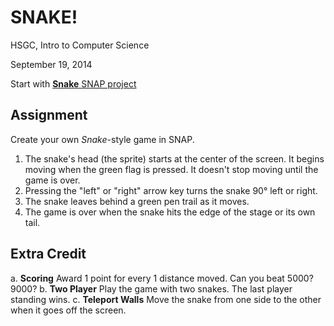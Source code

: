 # SNAKE!

HSGC, Intro to Computer Science

September 19, 2014

Start with [**Snake** SNAP project](http://snap.berkeley.edu/snapsource/snap.html#present:Username=loganmoseley&ProjectName=snake_init)

## Assignment

Create your own _Snake_-style game in SNAP.

1. The snake's head (the sprite) starts at the center of the screen. It begins moving when the green flag is pressed. It doesn't stop moving until the game is over.
2. Pressing the "left" or "right" arrow key turns the snake 90° left or right.
3. The snake leaves behind a green pen trail as it moves.
4. The game is over when the snake hits the edge of the stage or its own tail.

## Extra Credit

a. **Scoring** Award 1 point for every 1 distance moved. Can you beat 5000? 9000?
b. **Two Player** Play the game with two snakes. The last player standing wins.
c. **Teleport Walls** Move the snake from one side to the other when it goes off the screen.
